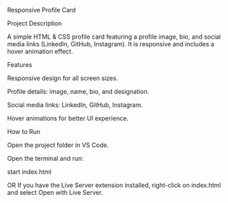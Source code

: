 Responsive Profile Card

Project Description

A simple HTML & CSS profile card featuring a profile image, bio, and social media links (LinkedIn, GitHub, Instagram). It is responsive and includes a hover animation effect.

Features

Responsive design for all screen sizes.

Profile details: image, name, bio, and designation.

Social media links: LinkedIn, GitHub, Instagram.

Hover animations for better UI experience.

How to Run

Open the project folder in VS Code.

Open the terminal and run:

start index.html

OR
If you have the Live Server extension installed, right-click on index.html and select Open with Live Server.
